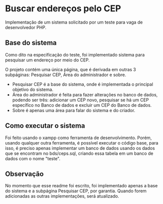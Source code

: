 # Buscar endereços pelo CEP

Implementação de um sistema solicitado por um teste para vaga de desenvolvedor PHP.

## Base do sistema

Como dito na especificação do teste, foi implementado sistema para pesquisar um endereço por meio do CEP.

O projeto contém uma única página, que é derivada em outras 3 subpáginas: Pesquisar CEP, Área do administrador e sobre.

- Pesquisar CEP é a base do sistema, onde é implementada o principal objetivo do sistema.
- Área do administrador é feita para fazer alterações no banco de dados, podendo ser três: adicionar um CEP novo, pesquisar se há um CEP específico no Banco de dados e excluir um CEP do Banco de dados.
- Sobre é apenas uma área para falar do sistema e do criador.

## Como executar o sistema

Foi feito usando o xampp como ferramenta de desenvolvimento. Porém, usando qualquer outra ferramenta, é possível executar o código base, para isso, é preciso apenas implementar um banco de dados usando os dados que se encontram no bds/ceps.sql, criando essa tabela em um banco de dados com o nome "teste".

## Observação

No momento que esse readme foi escrito, foi implementado apenas a base do sistema e a subpágina Pesquisar CEP, por garantia. Quando forem adicionadas as outras implementações, será atualizado.
